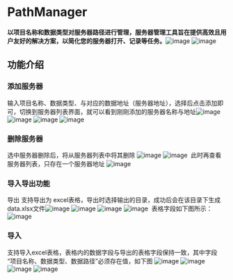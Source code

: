 # PathManager
**以项目名称和数据类型对服务器路径进行管理，服务器管理工具旨在提供高效且用户友好的解决方案，以简化您的服务器打开、记录等任务。**
​​![image](https://github.com/Dumbliidore/pathManager/blob/main/assets/gui.png)
​​![image](https://github.com/Dumbliidore/pathManager/blob/main/assets/gui2.png)
‍
## 功能介绍
### 添加服务器
输入项目名称、数据类型、与对应的数据地址（服务器地址），选择后点击添加即可，切换到服务器列表界面，就可以看到刚刚添加的服务器名称与地址
​​​​![image](https://github.com/Dumbliidore/pathManager/blob/main/assets/addServer.png)
​​​​![image](https://github.com/Dumbliidore/pathManager/blob/main/assets/addSuccess.png)
​​​​![image](https://github.com/Dumbliidore/pathManager/blob/main/assets/addSuccess.png)
‍​​​​![image](https://github.com/Dumbliidore/pathManager/blob/main/assets/useServer.png)
​​
### 删除服务器
选中服务器删除后，将从服务器列表中将其删除
​​‍​​​​![image](https://github.com/Dumbliidore/pathManager/blob/main/assets/deleteServer.png)
​​‍​​​​![image](https://github.com/Dumbliidore/pathManager/blob/main/assets/deleteSuccess.png)
​​
此时再查看服务器列表，只存在一个服务器地址
​​​​‍​​​​![image](https://github.com/Dumbliidore/pathManager/blob/main/assets/deleted.png)
‍
### 导入导出功能
导出
支持导出为 excel表格，导出时选择输出的目录，成功后会在该目录下生成data.xlsx文件
​​​​​​‍​​​​![image](https://github.com/Dumbliidore/pathManager/blob/main/assets/export.png)
‍​​​​​​‍​​​​![image](https://github.com/Dumbliidore/pathManager/blob/main/assets/exportFolder.png)
​​‍​​​​​​‍​​​​![image](https://github.com/Dumbliidore/pathManager/blob/main/assets/exportSuccess.png)
​​‍​​​​​​‍​​​​![image](https://github.com/Dumbliidore/pathManager/blob/main/assets/dataPath.png)
​​
表格字段如下图所示：
​​​​‍​​​​​​‍​​​​![image](https://github.com/Dumbliidore/pathManager/blob/main/assets/table.png)

### 导入
支持导入excel表格，表格内的数据字段与导出的表格字段保持一致，其中字段 “项目名称、数据类型、数据路径”必须存在值，如下图
​​​​​​‍​​​​​​‍​​​​![image](https://github.com/Dumbliidore/pathManager/blob/main/assets/importTable.png)
​​​​​​​​‍​​​​​​‍​​​​![image](https://github.com/Dumbliidore/pathManager/blob/main/assets/importFolder.png)
​​​​​​​​​‍​​​​​​‍​​​​![image](https://github.com/Dumbliidore/pathManager/blob/main/assets/importSuccess.png)
​​​​​​​​​‍​​​​​​‍​​​​![image](https://github.com/Dumbliidore/pathManager/blob/main/assets/importGUI.png)
